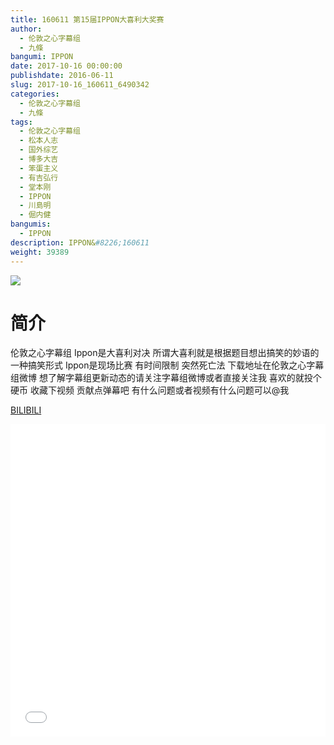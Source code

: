 ```yaml
---
title: 160611 第15届IPPON大喜利大奖赛
author: 
  - 伦敦之心字幕组
  - 九條
bangumi: IPPON
date: 2017-10-16 00:00:00
publishdate: 2016-06-11
slug: 2017-10-16_160611_6490342
categories: 
  - 伦敦之心字幕组
  - 九條
tags: 
  - 伦敦之心字幕组
  - 松本人志
  - 国外综艺
  - 博多大吉
  - 笨蛋主义
  - 有吉弘行
  - 堂本刚
  - IPPON
  - 川島明
  - 倔内健
bangumis: 
  - IPPON
description: IPPON&#8226;160611
weight: 39389
---
```


![](https://i.imgur.com/GhunzWu.jpg)

# 简介  
伦敦之心字幕组 Ippon是大喜利对决 所谓大喜利就是根据题目想出搞笑的妙语的一种搞笑形式 Ippon是现场比赛 有时间限制 突然死亡法 
下载地址在伦敦之心字幕组微博 想了解字幕组更新动态的请关注字幕组微博或者直接关注我 喜欢的就投个硬币 收藏下视频 贡献点弹幕吧
有什么问题或者视频有什么问题可以@我

  [BILIBILI](https://www.bilibili.com/video/av6490342/)


  <iframe src="//www.bilibili.com/html/html5player.html?cid=10556134&aid=6490342" width="100%" height="500" frameborder="0" allowfullscreen="allowfullscreen"></iframe>
